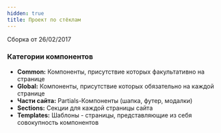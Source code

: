 ```yaml
---
hidden: true
title: Проект по стёклам
---
```

Сборка от 26/02/2017

### Категории компонентов

  * **Common:** Компоненты, присутствие которых факультативно на странице
  * **Global:** Компоненты, присутствие которых обязательно на каждой странице
  * **Части сайта:** Partials-Компоненты (шапка, футер, модалки)
  * **Sections:** Секции для каждой страницы сайта
  * **Templates:** Шаблоны - страницы, представляющие из себя совокупность компонентов

